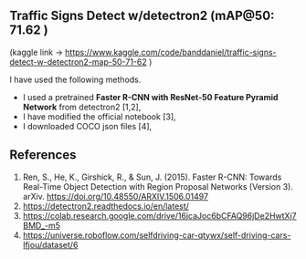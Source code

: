 ## Traffic Signs Detect w/detectron2 (mAP@50: 71.62 )

(kaggle link -> https://www.kaggle.com/code/banddaniel/traffic-signs-detect-w-detectron2-map-50-71-62 )

I have used the following methods.


* I used a pretrained <b>Faster R-CNN with ResNet-50 Feature Pyramid Network</b> from detectron2 [1,2],
* I have modified the official notebook [3],
* I downloaded COCO json files [4],


## References
1. Ren, S., He, K., Girshick, R., & Sun, J. (2015). Faster R-CNN: Towards Real-Time Object Detection with Region Proposal Networks (Version 3). arXiv. https://doi.org/10.48550/ARXIV.1506.01497
2. https://detectron2.readthedocs.io/en/latest/
3. https://colab.research.google.com/drive/16jcaJoc6bCFAQ96jDe2HwtXj7BMD_-m5
4. https://universe.roboflow.com/selfdriving-car-qtywx/self-driving-cars-lfjou/dataset/6

